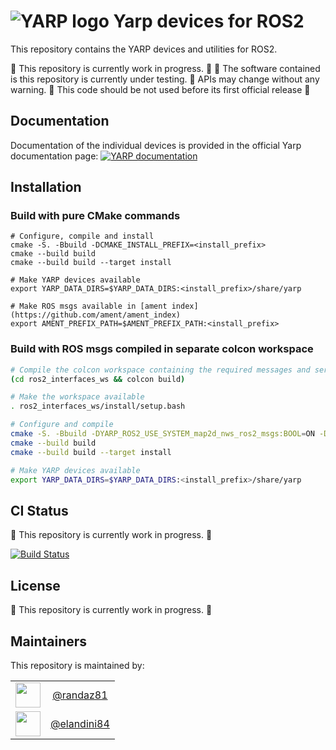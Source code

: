 ![YARP logo](doc/images/yarp-robot-24.png?raw=true "yarp-devices-ros2")
Yarp devices for ROS2
=====================

This repository contains the YARP devices and utilities for ROS2.

:construction: This repository is currently work in progress. :construction:
:construction: The software contained is this repository is currently under testing. :construction: APIs may change without any warning. :construction: This code should be not used before its first official release :construction:

Documentation
-------------

Documentation of the individual devices is provided in the official Yarp documentation page:
[![YARP documentation](https://img.shields.io/badge/Documentation-yarp.it-19c2d8.svg)](https://yarp.it/latest/group__dev__impl.html)


Installation
-------------

### Build with pure CMake commands

~~~
# Configure, compile and install
cmake -S. -Bbuild -DCMAKE_INSTALL_PREFIX=<install_prefix>
cmake --build build
cmake --build build --target install

# Make YARP devices available
export YARP_DATA_DIRS=$YARP_DATA_DIRS:<install_prefix>/share/yarp

# Make ROS msgs available in [ament index](https://github.com/ament/ament_index)
export AMENT_PREFIX_PATH=$AMENT_PREFIX_PATH:<install_prefix>
~~~


### Build with ROS msgs compiled in separate colcon workspace

~~~bash
# Compile the colcon workspace containing the required messages and services
(cd ros2_interfaces_ws && colcon build)

# Make the workspace available
. ros2_interfaces_ws/install/setup.bash

# Configure and compile
cmake -S. -Bbuild -DYARP_ROS2_USE_SYSTEM_map2d_nws_ros2_msgs:BOOL=ON -DYARP_ROS2_USE_SYSTEM_yarp_control_msgs:BOOL=ON -DCMAKE_INSTALL_PREFIX=<install_prefix>
cmake --build build
cmake --build build --target install

# Make YARP devices available
export YARP_DATA_DIRS=$YARP_DATA_DIRS:<install_prefix>/share/yarp
~~~

CI Status
---------

:construction: This repository is currently work in progress. :construction:

[![Build Status](https://github.com/robotology/yarp-devices-ros2/workflows/CI%20Workflow/badge.svg)](https://github.com/robotology/yarp-devices-ros2/actions?query=workflow%3A%22CI+Workflow%22)

License
---------

:construction: This repository is currently work in progress. :construction:

Maintainers
--------------
This repository is maintained by:

| | |
|:---:|:---:|
| [<img src="https://github.com/randaz81.png" width="40">](https://github.com/randaz81) | [@randaz81](https://github.com/randaz81) |
| [<img src="https://github.com/elandini84.png" width="40">](https://github.com/elandini84) | [@elandini84](https://github.com/elandini84) |
